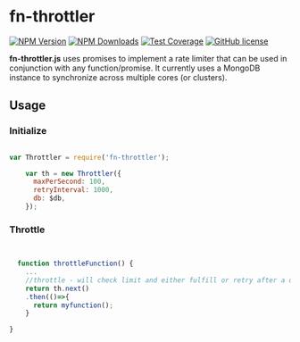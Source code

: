 # fn-throttler
[![NPM Version][npm-image]][npm-url]
[![NPM Downloads][downloads-image]][downloads-url]
[![Test Coverage][circle-image]][circle-url]
[![GitHub license](https://img.shields.io/badge/license-MIT-blue.svg)](https://raw.githubusercontent.com/artikas/fn-throttler/master/LICENSE)

**fn-throttler.js** uses promises to implement a rate limiter that can be used in conjunction with any function/promise. It currently uses a MongoDB instance to synchronize across multiple cores (or clusters).

## Usage

### Initialize
```javascript

var Throttler = require('fn-throttler');

    var th = new Throttler({
      maxPerSecond: 100,
      retryInterval: 1000,
      db: $db,
    });
```
### Throttle
```javascript


  function throttleFunction() {
    ...
    //throttle - will check limit and either fulfill or retry after a delay
    return th.next()
    .then(()=>{
      return myfunction();
    }

}
```

[npm-image]: https://img.shields.io/npm/v/fn-throttler.svg
[npm-url]: https://npmjs.org/package/fn-throttler
[circle-image]: https://circleci.com/gh/artikas/fn-throttler.png?style=shield
[circle-url]: https://circleci.com/gh/artikas/fn-throttler/tree/master
[downloads-image]: https://img.shields.io/npm/dm/fn-throttler.svg
[downloads-url]: https://npmjs.org/package/fn-throttler
